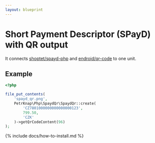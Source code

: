 ```yaml
---
layout: blueprint
---
```

# Short Payment Descriptor (SPayD) with QR output

It connects [shoptet/spayd-php] and [endroid/qr-code] to one unit.

## Example

```php
<?php

file_put_contents(
    'spayd_qr.png',
    PetrKnap\Php\SpaydQr\SpaydQr::create(
        'CZ7801000000000000000123',
        799.50,
        'CZK'
    )->getQrCodeContent(96)
);
```


{% include docs/how-to-install.md %}



[shoptet/spayd-php]:https://github.com/shoptet/spayd-php
[endroid/qr-code]:https://github.com/endroid/qr-code
